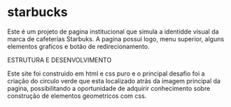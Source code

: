 # starbucks

Este é um projeto de pagina institucional que simula a identidde visual da marca de cafeterias Starbuks. A pagina possui logo, menu superior, alguns elementos graficos e botão de redirecionamento.

ESTRUTURA E DESENVOLVIMENTO

Este site foi construido em html e css puro e o principal desafio foi a criação do circulo verde que esta localizado atrás da imagem principal da pagina, possibilitando a oportunidade de adquirir conhecimento sobre construção de elementos geometricos com css.
